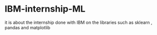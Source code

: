 # IBM-internship-ML
it is about the internship done with IBM on the libraries such as sklearn , pandas and matplotlib
